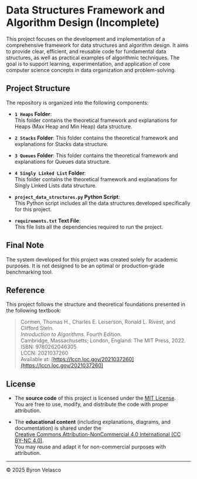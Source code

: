 # Data Structures Framework and Algorithm Design (Incomplete)

This project focuses on the development and implementation of a comprehensive framework for data structures and algorithm design. It aims to provide clear, efficient, and reusable code for fundamental data structures, as well as practical examples of algorithmic techniques. The goal is to support learning, experimentation, and application of core computer science concepts in data organization and problem-solving.

## **Project Structure**

The repository is organized into the following components:

- **`1 Heaps` Folder**:   
  This folder contains the theoretical framework and explanations for Heaps (Max Heap and Min Heap) data structure.

- **`2 Stacks` Folder**:
  This folder contains the theoretical framework and explanations for Stacks data structure.

- **`3 Queues` Folder**:
  This folder contains the theoretical framework and explanations for Queues data structure.

- **`4 Singly Linked List` Folder**:  
  This folder contains the theoretical framework and explanations for Singly Linked Lists data structure.

- **`project_data_structures.py` Python Script**:   
  This Python script includes all the data structures developed specifically for this project.

- **`requirements.txt` Text File**:   
  This file lists all the dependencies required to run the project.

## **Final Note**

The system developed for this project was created solely for academic purposes. It is not designed to be an optimal or production-grade benchmarking tool.

## **Reference**

This project follows the structure and theoretical foundations presented in the following textbook:

> Cormen, Thomas H., Charles E. Leiserson, Ronald L. Rivest, and Clifford Stein.  
> *Introduction to Algorithms*. Fourth Edition.  
> Cambridge, Massachusetts; London, England: The MIT Press, 2022.  
> ISBN: 9780262046305  
> LCCN: 2021037260  
> Available at: [https://lccn.loc.gov/2021037260](https://lccn.loc.gov/2021037260)

## **License**

- The **source code** of this project is licensed under the [MIT License](./LICENSE).  
  You are free to use, modify, and distribute the code with proper attribution.

- The **educational content** (including explanations, diagrams, and documentation) is shared under the  
  [Creative Commons Attribution-NonCommercial 4.0 International (CC BY-NC 4.0)](https://creativecommons.org/licenses/by-nc/4.0/).  
  You may reuse and adapt it for non-commercial purposes with attribution.

---

© 2025 Byron Velasco